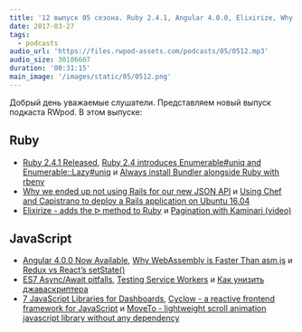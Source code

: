 ```yaml
---
title: '12 выпуск 05 сезона. Ruby 2.4.1, Angular 4.0.0, Elixirize, Why WebAssembly is Faster Than asm.js, Cyclow, MoveTo и прочее'
date: 2017-03-27
tags:
  - podcasts
audio_url: 'https://files.rwpod-assets.com/podcasts/05/0512.mp3'
audio_size: 30106607
duration: '00:31:15'
main_image: '/images/static/05/0512.png'
---
```


Добрый день уважаемые слушатели. Представляем новый выпуск подкаста RWpod. В этом выпуске:

## Ruby

- [Ruby 2.4.1 Released](https://www.ruby-lang.org/en/news/2017/03/22/ruby-2-4-1-released/), [Ruby 2.4 introduces Enumerable#uniq and Enumerable::Lazy#uniq](http://blog.bigbinary.com/2017/03/21/enumerable-uniq-and-enumerable-lazy-uniq-part-of-ruby-2-4.html) и [Always install Bundler alongside Ruby with rbenv](https://philna.sh/blog/2017/03/22/always-install-bundler-alongside-ruby-with-rbenv/)
- [Why we ended up not using Rails for our new JSON API](https://blog.dnsimple.com/2017/03/why-we-ended-up-not-using-rails-for-our-new-json-api/) и [Using Chef and Capistrano to deploy a Rails application on Ubuntu 16.04](https://medium.com/@kirill_shevch/using-chef-and-capistrano-to-deploy-rails-application-on-ubuntu-16-04-fae1dfe0dd12)
- [Elixirize - adds the ᐅ method to Ruby](https://github.com/danielpclark/elixirize) и [Pagination with Kaminari (video)](https://www.driftingruby.com/episodes/pagination-with-kaminari)

## JavaScript

- [Angular 4.0.0 Now Available](http://angularjs.blogspot.com/2017/03/angular-400-now-available.html), [Why WebAssembly is Faster Than asm.js](https://hacks.mozilla.org/2017/03/why-webassembly-is-faster-than-asm-js/) и [Redux vs React’s setState()](https://iamakulov.com/notes/all/redux-vs-react-setstate/)
- [ES7 Async/Await pitfalls](https://medium.com/@matansokolovsky/es7-async-await-pitfalls-d24331388a70), [Testing Service Workers](https://medium.com/dev-channel/testing-service-workers-318d7b016b19) и [Как унизить джаваскриптера](https://medium.com/@vkozulya/как-унизить-джаваскриптера-e0aa256a8905)
- [7 JavaScript Libraries for Dashboards](https://techshard.com/2017/03/19/7-javascript-libraries-for-dashboards/), [Cyclow - a reactive frontend framework for JavaScript](http://cyclow.js.org/) и [MoveTo - lightweight scroll animation javascript library without any dependency](https://github.com/hsnaydd/moveTo)
